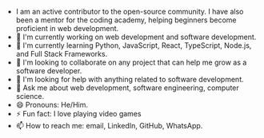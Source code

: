 -	I am an active contributor to the open-source community. I have also been a mentor for the coding academy, helping beginners become proficient in web development.
- 🔭 I'm currently working on web development and software development.
- 🌱 I'm currently learning Python, JavaScript, React, TypeScript, Node.js, and Full Stack Frameworks.
- 👯 I'm looking to collaborate on any project that can help me grow as a software developer.
- 🤔 I'm looking for help with anything related to software development.
- 💬 Ask me about web development, software engineering, computer science.
- 😄 Pronouns: He/Him.
- ⚡ Fun fact: I love playing video games
- 📫 How to reach me: email, LinkedIn, GitHub, WhatsApp.
 
